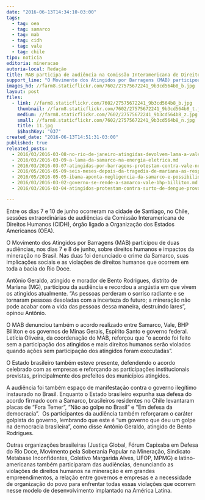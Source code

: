 ```yaml
---
date: "2016-06-13T14:34:10-03:00"
tags:
  - tag: oea
  - tag: samarco
  - tag: mab
  - tag: cidh
  - tag: vale
  - tag: chile
tipo: noticia
editoria: mineracao
autoria-local: Redação
title: MAB participa de audiência na Comissão Interamericana de Direitos Humanos sobre impactos da mineração
support_line: "O Movimento dos Atingidos por Barragens (MAB) participou de duas audiências, nos dias 7 e 8 de junho, sobre direitos humanos e impactos da mineração no Brasil. "
images_hd: //farm8.staticflickr.com/7602/27575672241_9b3cd564b8_b.jpg
layout: post
files:
  - link: //farm8.staticflickr.com/7602/27575672241_9b3cd564b8_b.jpg
    thumbnail: //farm8.staticflickr.com/7602/27575672241_9b3cd564b8_t.jpg
    medium: //farm8.staticflickr.com/7602/27575672241_9b3cd564b8_z.jpg
    small: //farm8.staticflickr.com/7602/27575672241_9b3cd564b8_n.jpg
    title: 11.jpg
    $$hashKey: "037"
created_date: "2016-06-13T14:51:31-03:00"
published: true
releated_posts:
  - 2016/03/2016-03-08-no-rio-de-janeiro-atingidas-devolvem-lama-a-vale.md
  - 2016/03/2016-03-09-a-lama-da-samarco-na-energia-eletrica.md
  - 2016/03/2016-03-07-atingidas-por-barragens-protestam-contra-vale-no-rio-de-janeiro.md
  - 2016/05/2016-05-09-seis-meses-depois-da-tragedia-de-mariana-as-respostas-ainda-nao-foram-dadas.md
  - 2016/05/2016-05-05-ibama-aponta-negligencia-da-samarco-e-possibilidade-de-novas-tragedias.md
  - 2016/03/2016-03-02-governo-se-rende-a-samarco-vale-bhp-billiton.md
  - 2016/03/2016-03-04-atingidos-protestam-contra-surto-de-dengue-provocado-pela-samarco.md

---
```

<p>Entre os dias 7 e 10 de junho ocorreram na cidade de Santiago, no Chile, sess&otilde;es extraordin&aacute;rias de audi&ecirc;ncias da Comiss&atilde;o Interamericana de Direitos Humanos (CIDH), &oacute;rg&atilde;o ligado a Organiza&ccedil;&atilde;o dos Estados Americanos (OEA).</p>

<p>O Movimento dos Atingidos por Barragens (MAB) participou de duas audi&ecirc;ncias, nos dias 7 e 8 de junho, sobre direitos humanos e impactos da minera&ccedil;&atilde;o no Brasil. Nas duas foi denunciado o crime da Samarco, suas implica&ccedil;&otilde;es sociais e as viola&ccedil;&otilde;es de direitos humanos que ocorrem em toda a bacia do Rio Doce.</p>

<p>Ant&ocirc;nio Geraldo, atingido e morador de Bento Rodrigues, distrito de Mariana (MG), participou da audi&ecirc;ncia e recordou a ang&uacute;stia em que vivem os atingidos atualmente. &ldquo;As pessoas perderam o sorriso radiante e se tornaram pessoas desoladas com a incerteza do futuro; a minera&ccedil;&atilde;o n&atilde;o pode acabar com a vida das pessoas dessa maneira, destruindo lares&rdquo;, opinou Ant&ocirc;nio.</p>

<p>O MAB denunciou tamb&eacute;m o acordo realizado entre Samarco, Vale, BHP Billiton e os governos de Minas Gerais, Esp&iacute;rito Santo e governo federal. Let&iacute;cia Oliveira, da coordena&ccedil;&atilde;o do MAB, refor&ccedil;ou que &ldquo;o acordo foi feito sem a participa&ccedil;&atilde;o dos atingidos e mais direitos humanos ser&atilde;o violados quando a&ccedil;&otilde;es sem participa&ccedil;&atilde;o dos atingidos foram executadas&rdquo;.</p>

<p>O Estado brasileiro tamb&eacute;m esteve presente, defendendo o acordo celebrado com as empresas e refor&ccedil;ando as participa&ccedil;&otilde;es institucionais previstas, principalmente dos prefeitos dos munic&iacute;pios atingidos.</p>

<p>A audi&ecirc;ncia foi tamb&eacute;m espa&ccedil;o de manifesta&ccedil;&atilde;o contra o governo ileg&iacute;timo instaurado no Brasil. Enquanto o Estado brasileiro expunha sua defesa do acordo firmado com a Samarco, brasileiros residentes no Chile levantaram placas de &ldquo;Fora Temer&rdquo;, &ldquo;N&atilde;o ao golpe no Brasil&rdquo; e &ldquo;Em defesa da democracia&rdquo;.&nbsp; Os participantes da audi&ecirc;ncia tamb&eacute;m refor&ccedil;aram o car&aacute;ter golpista do governo, lembrando que este &eacute; &ldquo;um governo que deu um golpe na democracia brasileira&rdquo;, como disse Ant&ocirc;nio Geraldo, atingido de Bento Rodrigues.</p>

<p>Outras organiza&ccedil;&otilde;es brasileiras (Justi&ccedil;a Global, F&oacute;rum Capixaba em Defesa do Rio Doce, Movimento pela Soberania Popular na Minera&ccedil;&atilde;o, Sindicato Metabase Inconfidentes, Coletivo Margarida Alves, UFOP, MPMG) e latino-americanas tamb&eacute;m participaram das audi&ecirc;ncias, denunciando as viola&ccedil;&otilde;es de direitos humanos na minera&ccedil;&atilde;o e em grandes empreendimentos, a rela&ccedil;&atilde;o entre governos e empresas e a necessidade de organiza&ccedil;&atilde;o do povo para enfrentar todas essas viola&ccedil;&otilde;es que ocorrem nesse modelo de desenvolvimento implantado na Am&eacute;rica Latina.&nbsp;</p>
